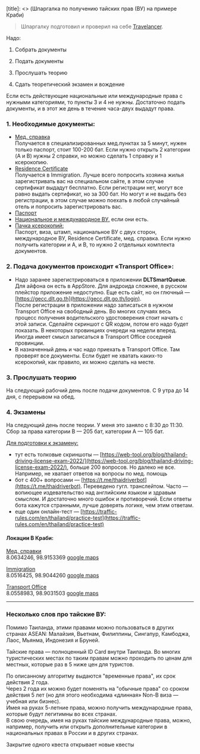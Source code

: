[category]: <> (Travel, Thailand)
[date]: <> (2022/12/29)
[title]: <> (Шпаргалка по получению тайских прав (ВУ) на примере Краби)

> Шпаргалку подготовил и проверил на себе [Travelancer](https://t.me/travelancer_notes/376).

Надо:
1. Собрать документы

2. Подать документы

3. Прослушать теорию

4. Сдать теоретический экзамен и вождение

Если есть действующие национальные или международные права с нужными категориями, то пункты 3 и 4 не нужны. Достаточно подать документы, и в этот же день в течение часа-двух выдадут права.

### 1. Необходимые документы:

* <u>Мед. справка</u> <br>
Получается в специализированных мед.пунктах за 5 минут, нужен только паспорт, стоит 100-200 бат. Если нужно открыть 2 категории (A и B) нужны 2 справки, но можно сделать 1 справку и 1 ксерокопию.
* <u>Residence Certificate</u> <br> 
Получается в Immigration. Лучше всего попросить хозяина жилья зарегистривать вас на специальном сайте, в этом случае сертификат выдадут бесплатно. Если регистрации нет, могут все равно выдать сертификат, но за 300 бат. Но могут и не выдать без регистрации, в этом случае можно поехать в любой случайный отель и попросить зарегистрировать вас. <br> 
* <u>Паспорт</u> <br> 
* <u>Национальное и международное ВУ,</u> если они есть. <br> 
* <u>Пачка ксерокопий:</u> <br> 
Паспорт, виза, штамп, национальное ВУ с двух сторон, международное ВУ, Residence Certificate, мед. справка. Если нужно получить  категории и A, и B, то нужно 2 отдельных комплекта документов.

### 2. Подача документов происходит «Transport Office»:

* Надо заранее зарегистрироваться в приложении **DLTSmartQueue**. Для айфона он есть в AppStore. Для андроида сложнее, в русском плейстор приложение недоступно. Еще есть сайт, но он глючный — [https://gecc.dlt.go.th](https://gecc.dlt.go.th/login). <br>
После регистрации в приложении надо записаться в нужном Transport Office на свободный день. Во многих случаях весь процесс получения водительского удостоверения стоит начать с этой записи. Сделайте скриншот с QR кодом, потом его надо будет показать. В некоторых провинциях очереди на недели вперед. Иногда имеет смысл записаться в Transport Office соседней провинции.
* В назначенный день и час надо приехать в Transport Office. Там проверят все документы. Если будет не хватать каких-то ксерокопий, как правило, их можно сделать на месте.

### 3. Прослушать теорию

На следующий рабочий день после подачи документов. С 9 утра до 14 дня, с перерывом на обед.

### 4. Экзамены 

На следующий день после теории. У меня это заняло с 8:30 до 11:30.<br>
Сбор за права категории B — 205 бат, категории A — 105 бат.

<u>Для подготовки к экзамену:</u>

* тут есть толковые скриншоты — [https://web-tool.org/blog/thailand-driving-license-exam-2022/](https://web-tool.org/blog/thailand-driving-license-exam-2022/), больше 200 вопросов. Но далеко не все. Например, не хватает ответов на вопросы по мед. помощь
* бот с 400+ вопросами — [https://t.me/thaidriverbot](https://t.me/thaidriverbot). Переведено гугл. транслейтом. Часто — вопиющее издевательство над английским языком и здравым смыслом. И достаточно много ошибок и противоречий. Если ответы бота кажутся странными, лучше доверять логике, чем этим ответам.
* еще один онлайн-тест — [https://traffic-rules.com/en/thailand/practice-test](https://traffic-rules.com/en/thailand/practice-test)

#### Локации В Краби:

<u>Мед. справки</u><br> 
8.0634246, 98.9153369 [google maps](https://maps.app.goo.gl/U6c4Y9pqgQA3pZsk6)

<u>Immigration</u><br>
8.0516425, 98.9044260 [google maps](https://maps.app.goo.gl/M2uy9xPMaMSBkhKY7)

<u>Transport Office</u><br>
8.0558983, 98.9031503 [google maps](https://maps.app.goo.gl/29ihoJdHZzDXpHVh9)

***

### Несколько слов про тайские ВУ:

Помимо Таиланда, этими правами можно пользоваться в других странах ASEAN: Малайзия, Вьетнам, Филиппины, Сингапур, Камбоджа, Лаос, Мьянма, Индонезия и Бруней.

Тайские права — полноценный ID Card внутри Таиланда. Во многих туристических местах по таким правам можно проходить по ценам для местных, которые раз в 5 ниже цен для туристов.

По описанному алгоритму выдаются "временные права", их срок действия 2 года.<br>
Через 2 года их можно будет поменять на "обычные права" со сроком действия 5 лет (но для этого необходима «длинная» Non-B виза — учебная или бизнес).<br>
Имея на руках 5-летние права, можно получить международные права, которые будут легитимны во всех странах.<br>
В свою очередь, имея на руках тайские международные права, можно, например, получить или открыть дополнительные категории в национальных правах в России и в других странах.

Закрытие одного квеста открывает новые квесты
